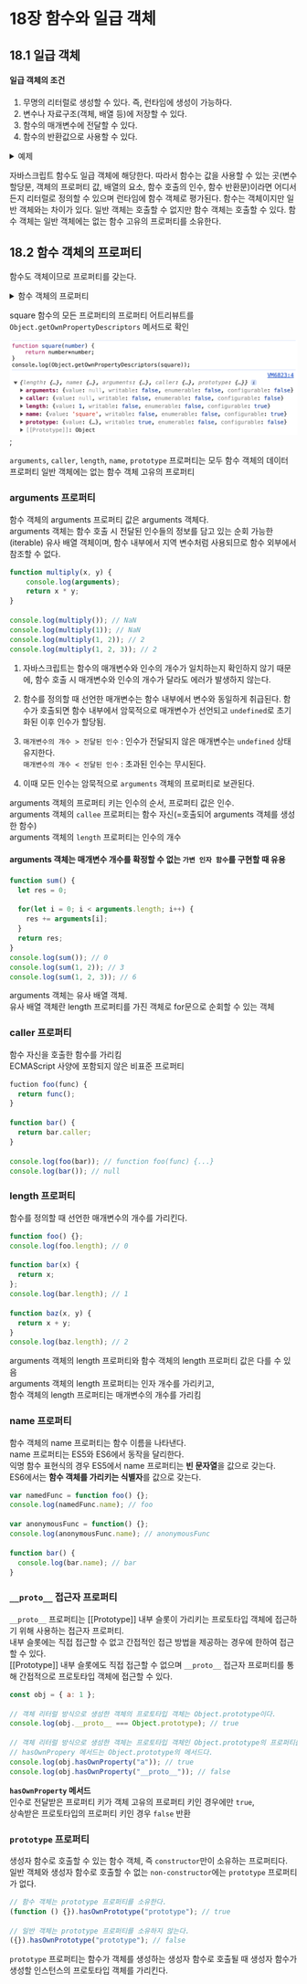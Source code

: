# 18장 함수와 일급 객체

## 18.1 일급 객체

#### 일급 객체의 조건

1. 무명의 리터럴로 생성할 수 있다. 즉, 런타임에 생성이 가능하다.
2. 변수나 자료구조(객체, 배열 등)에 저장할 수 있다.
3. 함수의 매개변수에 전달할 수 있다.
4. 함수의 반환값으로 사용할 수 있다.

<details>
  <summary>예제</summary>
  
```js
// 1. 함수는 무명의 리터럴로 생성할 수 있다.
// 2. 함수는 변수에 저장할 수 있다.
// 런타임(할당 단계)에 함수 리터럴이 평가되어 함수 객체가 생성되고 변수에 할당된다. 
const increase = function (num) {
  return ++num;
};

const decrease = function (num) {
return --num;
};

// 2. 함수는 객체에 저장할 수 있다.
const auxs = { increase, decrease };

// 3. 함수의 매개변수에 저장할 수 있다.
// 4. 함수의 반환값으로 사용할 수 있다.
function makeCounter(aux) {
let num = 0;

return function () {
num = aux(num);
return num;
};
}

// 3. 함수는 매개변수에게 함수를 전달할 수 있다.  
const increaser = makeCounter(auxs.increase);
console.log(increaser()); // 1
console.log(increaser()); // 2

const decreaser = makeCounter(auxs.decrease);
console.log(decreaser()); // -1
console.log(decreaser()); // -2

```

</details>

자바스크립트 함수도 일급 객체에 해당한다. 따라서 함수는 값을 사용할 수 있는 곳(변수 할당문, 객체의 프로퍼티 값, 배열의 요소, 함수 호출의 인수, 함수 반환문)이라면 어디서든지 리터럴로 정의할 수 있으며 런타임에 함수 객체로 평가된다.
함수는 객체이지만 일반 객체와는 차이가 있다. 일반 객체는 호출할 수 없지만 함수 객체는 호출할 수 있다. 함수 객체는 일반 객체에는 없는 함수 고유의 프로퍼티를 소유한다.


## 18.2 함수 객체의 프로퍼티
함수도 객체이므로 프로퍼티를 갖는다.

<details>
  <summary>함수 객체의 프로퍼티</summary>

  ![함수 객체의 프로퍼티](./함수%20객체의%20프로퍼티.png);

</details>

square 함수의 모든 프로퍼티의 프로퍼티 어트리뷰트를 `Object.getOwnPropertyDescriptors` 메서드로 확인

![함수 객체 데이터 프로퍼티](./함수%20객체%20데이터%20프로퍼티.png);

`arguments`, `caller`, `length`, `name`, `prototype` 프로퍼티는 모두 함수 객체의 데이터 프로퍼티
일반 객체에는 없는 함수 객체 고유의 프로퍼티


### arguments 프로퍼티
함수 객체의 arguments 프로퍼티 값은 arguments 객체다.   
arguments 객체는 함수 호출 시 전달된 인수들의 정보를 담고 있는 순회 가능한(iterable) 유사 배열 객체이며, 함수 내부에서 지역 변수처럼 사용되므로 함수 외부에서 참조할 수 없다.

```js
function multiply(x, y) {
    console.log(arguments);
    return x * y;
}

console.log(multiply()); // NaN
console.log(multiply(1)); // NaN
console.log(multiply(1, 2)); // 2
console.log(multiply(1, 2, 3)); // 2
```
1. 자바스크립트는 함수의 매개변수와 인수의 개수가 일치하는지 확인하지 않기 때문에, 함수 호출 시 매개변수와 인수의 개수가 달라도 에러가 발생하지 않는다.    

2. 함수를 정의할 때 선언한 매개변수는 함수 내부에서 변수와 동일하게 취급된다. 함수가 호출되면 함수 내부에서 암묵적으로 매개변수가 선언되고 `undefined`로 초기화된 이후 인수가 할당됨.   

3. `매개변수의 개수 > 전달된 인수` : 인수가 전달되지 않은 매개변수는 `undefined` 상태 유지한다.   
`매개변수의 개수 < 전달된 인수` : 초과된 인수는 무시된다. 

4. 이때 모든 인수는 암묵적으로 `arguments` 객체의 프로퍼티로 보관된다. 

arguments 객체의 프로퍼티 키는 인수의 순서, 프로퍼티 값은 인수.   
arguments 객체의 `callee` 프로퍼티는 함수 자신(=호출되어 arguments 객체를 생성한 함수)   
arguments 객체의 `length` 프로퍼티는 인수의 개수    

#### arguments 객체는 매개변수 개수를 확정할 수 없는 `가변 인자 함수`를 구현할 때 유용

```js
function sum() {
  let res = 0;

  for(let i = 0; i < arguments.length; i++) {
    res += arguments[i];
  }
  return res;
}
console.log(sum()); // 0
console.log(sum(1, 2)); // 3
console.log(sum(1, 2, 3)); // 6
```
arguments 객체는 유사 배열 객체.   
유사 배열 객체란 length 프로퍼티를 가진 객체로 for문으로 순회할 수 있는 객체   

### caller 프로퍼티
함수 자신을 호출한 함수를 가리킴   
ECMAScript 사양에 포함되지 않은 비표준 프로퍼티   
```js
fuction foo(func) {
  return func();
}

function bar() {
  return bar.caller;
}

console.log(foo(bar)); // function foo(func) {...}
console.log(bar()); // null 
```


### length 프로퍼티
함수를 정의할 때 선언한 매개변수의 개수를 가리킨다. 

```js
function foo() {};
console.log(foo.length); // 0

function bar(x) {
  return x;
};
console.log(bar.length); // 1

function baz(x, y) {
  return x + y;
}
console.log(baz.length); // 2
```
arguments 객체의 length 프로퍼티와 함수 객체의 length 프로퍼티 값은 다를 수 있음   
arguments 객체의 length 프로퍼티는 인자 개수를 가리키고,   
함수 객체의 length 프로퍼티는 매개변수의 개수를 가리킴   


### name 프로퍼티
함수 객체의 name 프로퍼티는 함수 이름을 나타낸다.   
name 프로퍼티는 ES5와 ES6에서 동작을 달리한다.   
익명 함수 표현식의 경우 ES5에서 name 프로퍼티는 **빈 문자열**을 값으로 갖는다.   
ES6에서는 **함수 객체를 가리키는 식별자**를 값으로 갖는다.

```js
var namedFunc = function foo() {};
console.log(namedFunc.name); // foo 

var anonymousFunc = function() {};
console.log(anonymousFunc.name); // anonymousFunc

function bar() {
  console.log(bar.name); // bar
}
```



### `__proto__` 접근자 프로퍼티

`__proto__` 프로퍼티는 [[Prototype]] 내부 슬롯이 가리키는 프로토타입 객체에 접근하기 위해 사용하는 접근자 프로퍼티.  
내부 슬롯에는 직접 접근할 수 없고 간접적인 접근 방법을 제공하는 경우에 한하여 접근할 수 있다.  
[[Prototype]] 내부 슬롯에도 직접 접근할 수 없으며 `__proto__` 접근자 프로퍼티를 통해 간접적으로 프로토타입 객체에 접근할 수 있다.

```js
const obj = { a: 1 };

// 객체 리터럴 방식으로 생성한 객체의 프로토타입 객체는 Object.prototype이다.
console.log(obj.__proto__ === Object.prototype); // true

// 객체 리터럴 방식으로 생성한 객체는 프로토타입 객체인 Object.prototype의 프로퍼티를 상속받는다.
// hasOwnPropery 메서드는 Object.prototype의 메서드다.
console.log(obj.hasOwnProperty("a")); // true
console.log(obj.hasOwnProperty("__proto__")); // false
```

**`hasOwnProperty` 메서드**  
인수로 전달받은 프로퍼티 키가 객체 고유의 프로퍼티 키인 경우에만 `true`,  
상속받은 프로토타입의 프로퍼티 키인 경우 `false` 반환

### `prototype` 프로퍼티

생성자 함수로 호출할 수 있는 함수 객체, 즉 `constructor`만이 소유하는 프로퍼티다.  
일반 객체와 생성자 함수로 호출할 수 없는 `non-constructor`에는 `prototype` 프로퍼티가 없다.

```js
// 함수 객체는 prototype 프로퍼티를 소유한다.
(function () {}).hasOwnPrototype("prototype"); // true

// 일반 객체는 prototype 프로퍼티를 소유하지 않는다.
({}).hasOwnPrototype("prototype"); // false
```

`prototype` 프로퍼티는 함수가 객체를 생성하는 생성자 함수로 호출될 때 생성자 함수가 생성할 인스턴스의 프로토타입 객체를 가리킨다.
